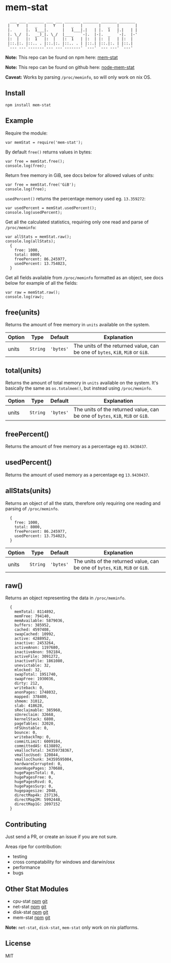 mem-stat
========

```
  ___ ___ _______ ___ ___ _______ _______ _______ _______
 |   Y   |   _   |   Y   |   _   |       |   _   |       |
 |.      |.  1___|.      |   1___|.|   | |.  1   |.|   | |
 |. \_/  |.  __)_|. \_/  |____   `-|.  |-|.  _   `-|.  |-'
 |:  |   |:  1   |:  |   |:  1   | |:  | |:  |   | |:  |
 |::.|:. |::.. . |::.|:. |::.. . | |::.| |::.|:. | |::.|
 `--- ---`-------`--- ---`-------' `---' `--- ---' `---'
```

**Note:** This repo can be found on npm here: [mem-stat](https://www.npmjs.com/package/mem-stat)

**Note:** This repo can be found on github here: [node-mem-stat](https://github.com/jub3i/node-mem-stat)

**Caveat:** Works by parsing `/proc/meminfo`, so will only work on nix OS.

Install
-------

```
npm install mem-stat
```

Example
-------

Require the module:
```
var memStat = require('mem-stat');
```

By default `free()` returns values in bytes:
```
var free = memStat.free();
console.log(free);
```

Return free memory in GiB, see docs below for allowed values of units:
```
var free = memStat.free('GiB');
console.log(free);
```

`usedPercent()` returns the percentage memory used eg. `13.359272`:
```
var usedPercent = memStat.usedPercent();
console.log(usedPercent);
```

Get all the calculated statistics, requiring only one read and parse of `/proc/meminfo`:
```
var allStats = memStat.raw();
console.log(allStats);
  {
    free: 1000,
    total: 8000,
    freePercent: 86.245977,
    usedPercent: 13.754023,
  }
```

Get all fields available from `/proc/meminfo` formatted as an object, see docs below for example of all the fields:
```
var raw = memStat.raw();
console.log(raw);
```

free(units)
-----------

Returns the amount of free memory in `units` available on the system.

Option        | Type         | Default       | Explanation
------------- | -------------| ------------- | ------------
units         | `String`     | `'bytes'`     | The units of the returned value, can be one of `bytes`, `KiB`, `MiB` or `GiB`.

total(units)
------------

Returns the amount of total memory in `units` available on the system. It's basically the same as `os.totalmem()`, but instead using `/proc/meminfo`.

Option        | Type         | Default       | Explanation
------------- | -------------| ------------- | ------------
units         | `String`     | `'bytes'`     | The units of the returned value, can be one of `bytes`, `KiB`, `MiB` or `GiB`.

freePercent()
-------------

Returns the amount of free memory as a percentage eg `83.9430437`.

usedPercent()
-------------

Returns the amount of used memory as a percentage eg `13.9430437`.

allStats(units)
---------------

Returns an object of all the stats, therefore only requiring one reading and parsing of `/proc/meminfo`.

```
  {
    free: 1000,
    total: 8000,
    freePercent: 86.245977,
    usedPercent: 13.754023,
  }
```

Option        | Type         | Default       | Explanation
------------- | -------------| ------------- | ------------
units         | `String`     | `'bytes'`     | The units of the returned value, can be one of `bytes`, `KiB`, `MiB` or `GiB`.

raw()
-----

Returns an object representing the data in `/proc/meminfo`.

```
  {
    memTotal: 8114892,
    memFree: 794140,
    memAvailable: 5879036,
    buffers: 385952,
    cached: 4597408,
    swapCached: 10992,
    active: 4288952,
    inactive: 2453264,
    activeAnon: 1197680,
    inactiveAnon: 592184,
    activeFile: 3091272,
    inactiveFile: 1861080,
    unevictable: 32,
    mlocked: 32,
    swapTotal: 1951740,
    swapFree: 1930036,
    dirty: 212,
    writeback: 0,
    anonPages: 1748032,
    mapped: 378400,
    shmem: 31012,
    slab: 418628,
    sReclaimable: 385960,
    sUnreclaim: 32668,
    kernelStack: 6800,
    pageTables: 32020,
    nFSUnstable: 0,
    bounce: 0,
    writebackTmp: 0,
    commitLimit: 6009184,
    committedAS: 6138892,
    vmallocTotal: 34359738367,
    vmallocUsed: 120844,
    vmallocChunk: 34359595004,
    hardwareCorrupted: 0,
    anonHugePages: 370688,
    hugePagesTotal: 0,
    hugePagesFree: 0,
    hugePagesRsvd: 0,
    hugePagesSurp: 0,
    hugepagesize: 2048,
    directMap4k: 237136,
    directMap2M: 5992448,
    directMap1G: 2097152
  }
```

Contributing
------------

Just send a PR, or create an issue if you are not sure.

Areas ripe for contribution:
- testing
- cross compatability for windows and darwin/osx
- performance
- bugs

Other Stat Modules
------------------

- cpu-stat [npm](https://www.npmjs.com/package/cpu-stat) [git](https://github.com/jub3i/node-cpu-stat)
- net-stat [npm](https://www.npmjs.com/package/net-stat) [git](https://github.com/jub3i/node-net-stat)
- disk-stat [npm](https://www.npmjs.com/package/disk-stat) [git](https://github.com/jub3i/node-disk-stat)
- mem-stat [npm](https://www.npmjs.com/package/mem-stat) [git](https://github.com/jub3i/node-mem-stat)

**Note:** `net-stat`, `disk-stat`, `mem-stat` only work on nix platforms.

License
-------

MIT
